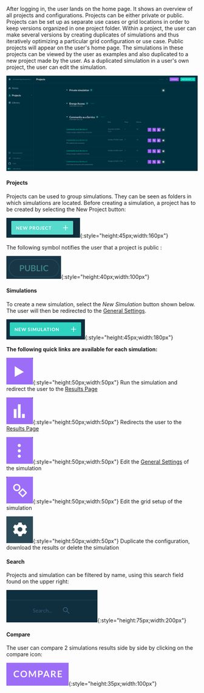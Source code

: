After logging in, the user lands on the home page. It shows an overview of all projects and configurations. Projects can be either private or public. Projects can be set up as separate use cases or grid locations in order to keep versions organized in one project folder. Within a project, the user can make several versions by creating duplicates of simulations and thus iteratively optimizing a particular grid configuration or use case. Public projects will appear on the user's home page. The simulations in these projects can be viewed by the user as examples and also duplicated to a new project made by the user. As a duplicated simulation in a user's own project, the user can edit the simulation.

![img](img/projects-home-page-19.png)

#### Projects 

Projects can be used to group simulations. They can be seen as folders in which simulations are located.
Before creating a simulation, a project has to be created by selecting the New Project button: 

![img](img/projects-home-page-2.png){:style="height:45px;width:160px"}

The following symbol notifies the user that a project is public :

![img](img/projects-home-page-18.png){:style="height:40px;width:100px"} 

#### Simulations



To create a new simulation, select the *New Simulation* button shown below. The user will then be redirected to the [General Settings](general-settings.md).

![img](img/projects-home-page-4.png){:style="height:45px;width:180px"}

**The following quick links are available for each simulation:**

 ![img](img/projects-home-page-12.png){:style="height:50px;width:50px"} Run the simulation and redirect the user to the [Results Page](results.md)
 
 ![img](img/projects-home-page-13.png){:style="height:50px;width:50px"} Redirects the user to the [Results Page](results.md)

 ![img](img/projects-home-page-15.png){:style="height:50px;width:50px"} Edit the [General Settings](general-settings.md) of the simulation

 ![img](img/projects-home-page-14.png){:style="height:50px;width:50px"} Edit the grid setup of the simulation

 ![img](img/projects-home-page-16.png){:style="height:50px;width:50px"} Duplicate the configuration, download the results or delete the simulation


#### Search

Projects and simulation can be filtered by name, using this search field found on the upper right:

![img](img/projects-home-page-10.png){:style="height:75px;width:200px"}

#### Compare

The user can compare 2 simulations results side by side by clicking on the compare icon:

![img](img/projects-home-page-17.png){:style="height:35px;width:100px"}
